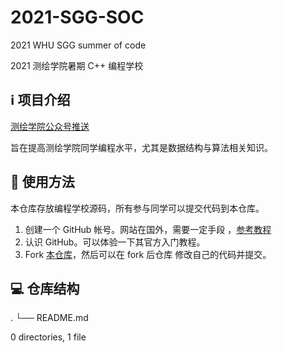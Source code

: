 # 2021-SGG-SOC

2021 WHU SGG summer of code    

2021 测绘学院暑期 C++ 编程学校

## ℹ️ 项目介绍

[测绘学院公众号推送](https://mp.weixin.qq.com/s?__biz=MjM5ODU0NTM4MQ==&mid=2651009563&idx=1&sn=b8cbc72668dee502b70d66f4d915ce2f)

旨在提高测绘学院同学编程水平，尤其是数据结构与算法相关知识。

## 🔰 使用方法

本仓库存放编程学校源码，所有参与同学可以提交代码到本仓库。

1. 创建一个 GitHub 帐号。网站在国外，需要一定手段
   ，[参考教程](https://zhuanlan.zhihu.com/p/248356236?utm_oi=1008049858950950912&utm_source=wechat_timeline&utm_medium=social&s_r=0)
2. 认识 GitHub。可以体验一下其官方入门教程。
3. Fork [本仓库](https://github.com/zy6p/2021-SGG-SOC/)，然后可以在 fork 后仓库
   修改自己的代码并提交。

## 💻 仓库结构

. └── README.md

0 directories, 1 file
